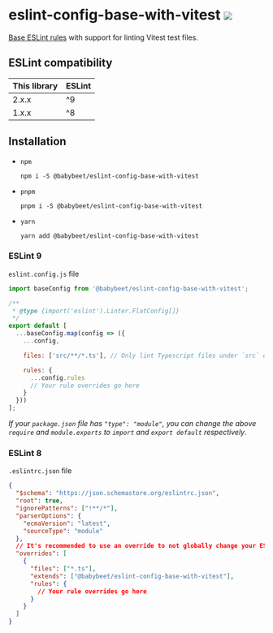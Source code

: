 # eslint-config-base-with-vitest [![](https://circleci.com/gh/babybeet/eslint-config-base-with-vitest.svg?style=svg&logo=appveyor)](https://app.circleci.com/pipelines/github/babybeet/eslint-config-base-with-vitest?branch=main)

[Base ESLint rules](https://github.com/babybeet/eslint-config-base) with support for linting Vitest test files.

## ESLint compatibility

| This library | ESLint |
| ------------ | ------ |
| 2.x.x        | ^9     |
| 1.x.x        | ^8     |

## Installation

- `npm`
  ```
  npm i -S @babybeet/eslint-config-base-with-vitest
  ```
- `pnpm`
  ```
  pnpm i -S @babybeet/eslint-config-base-with-vitest
  ```
- `yarn`

  ```
  yarn add @babybeet/eslint-config-base-with-vitest
  ```

### ESLint 9

`eslint.config.js` file

```js
import baseConfig from '@babybeet/eslint-config-base-with-vitest';

/**
 * @type {import('eslint').Linter.FlatConfig[]}
 */
export default [
  ...baseConfig.map(config => ({
    ...config,

    files: ['src/**/*.ts'], // Only lint Typescript files under `src` directory.

    rules: {
      ...config.rules
      // Your rule overrides go here
    }
  }))
];
```

_If your `package.json` file has `"type": "module"`, you can change the above `require` and `module.exports` to `import` and `export default` respectively_.

### ESLint 8

`.eslintrc.json` file

```json
{
  "$schema": "https://json.schemastore.org/eslintrc.json",
  "root": true,
  "ignorePatterns": ["!**/*"],
  "parserOptions": {
    "ecmaVersion": "latest",
    "sourceType": "module"
  },
  // It's recommended to use an override to not globally change your ESLint configuration.
  "overrides": [
    {
      "files": ["*.ts"],
      "extends": ["@babybeet/eslint-config-base-with-vitest"],
      "rules": {
        // Your rule overrides go here
      }
    }
  ]
}
```

